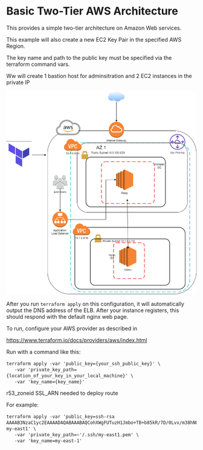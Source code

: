 # Basic Two-Tier AWS Architecture

This provides a simple two-tier architecture on Amazon Web services. 

This example will also create a new EC2 Key Pair in the specified AWS Region. 

The key name and path to the public key must be specified via the  
terraform command vars.

Ww will create 1 bastion host for adminsitration and 2 EC2 instances in the private IP

![alt text](../images/auxis_diagram.png "AWS diagram")

After you run `terraform apply` on this configuration, it will
automatically output the DNS address of the ELB. After your instance
registers, this should respond with the default nginx web page.

To run, configure your AWS provider as described in 

https://www.terraform.io/docs/providers/aws/index.html

Run with a command like this:

```
terraform apply -var 'public_key={your_ssh_public_key}' \
   -var 'private_key_path={location_of_your_key_in_your_local_machine}' \
   -var 'key_name={key_name}'    
```

r53_zoneid SSL_ARN needed to deploy route

For example:

```
terraform apply -var 'public_key=ssh-rsa AAAAB3NzaC1yc2EAAAADAQABAAABAQCohXWgFUTuzH1Jmbo+TB+b85kR/7D/0Lvx/m38hNUGPfJRZCvdkAALOgfVnAWt66Q7V1VJ7q9VJhwiDgVjI08qE6FBdOk1mrvyXaqo00zHIRjpZGKcMHZgzDx6n/r89IUKSOr7/ATHNY98xpARB5RKgHyspQlmXzC+tJcRLDzLnTh2Zmu7GQSU+BLmIpTv3/9pzItbgFREw6xhxCg31E+FTGuDDPzW5SXCYiWS8u9XBbmx/asdnU/r0OuOvLeA5gX7YBU/PdCxO8uCoC6C4Fk2t3a6caG60NYuHYUDF5Ou83DHy+m74K2rPFYSbmMWdwiNhjIngUmsMwffBFQu0puX my-east1' \
   -var 'private_key_path=~'/.ssh/my-east1.pem' \
   -var 'key_name=my-east-1'    
```
